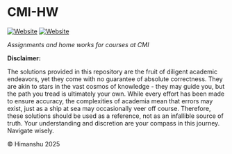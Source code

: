 # CMI-HW
[![Website](https://img.shields.io/website?url=https%3A%2F%2Fgoogle.com&up_message=profile&up_color=neon&down_message=profile&down_color=neon&label=cmi)](https://www.cmi.ac.in/people/student-profile.php?id=himanshu680.mds2023)
[![Website](https://img.shields.io/website?url=https%3A%2F%2Fgoogle.com&up_message=page&up_color=blue&down_message=page&down_color=blue&label=home)](https://www.cmi.ac.in/~himanshu680.mds2023)

*Assignments and home works for courses at CMI*

**Disclaimer:**

The solutions provided in this repository are the fruit of diligent academic endeavors, yet they come with no guarantee of absolute correctness. They are akin to stars in the vast cosmos of knowledge - they may guide you, but the path you tread is ultimately your own. While every effort has been made to ensure accuracy, the complexities of academia mean that errors may exist, just as a ship at sea may occasionally veer off course. Therefore, these solutions should be used as a reference, not as an infallible source of truth. Your understanding and discretion are your compass in this journey. Navigate wisely.

&copy; Himanshu 2025
